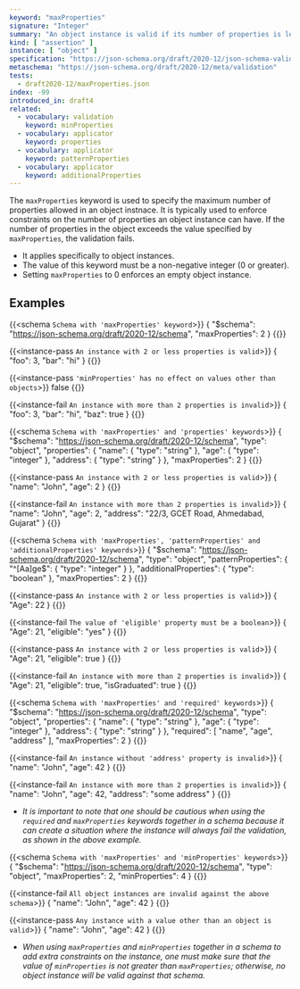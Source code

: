 ```yaml
---
keyword: "maxProperties"
signature: "Integer"
summary: "An object instance is valid if its number of properties is less than, or equal to, the value of this keyword."
kind: [ "assertion" ]
instance: [ "object" ]
specification: "https://json-schema.org/draft/2020-12/json-schema-validation.html#section-6.5.1"
metaschema: "https://json-schema.org/draft/2020-12/meta/validation"
tests:
  - draft2020-12/maxProperties.json
index: -99
introduced_in: draft4
related:
  - vocabulary: validation
    keyword: minProperties
  - vocabulary: applicator
    keyword: properties
  - vocabulary: applicator
    keyword: patternProperties
  - vocabulary: applicator
    keyword: additionalProperties
---
```


The `maxProperties` keyword is used to specify the maximum number of properties allowed in an object instnace. It is typically used to enforce constraints on the number of properties an object instance can have. If the number of properties in the object exceeds the value specified by `maxProperties`, the validation fails.
* It applies specifically to object instances.
* The value of this keyword must be a non-negative integer (0 or greater).
* Setting `maxProperties` to 0 enforces an empty object instance.

## Examples

{{<schema `Schema with 'maxProperties' keyword`>}}
{
  "$schema": "https://json-schema.org/draft/2020-12/schema",
  "maxProperties": 2
}
{{</schema>}}

{{<instance-pass `An instance with 2 or less properties is valid`>}}
{ "foo": 3, "bar": "hi" }
{{</instance-pass>}}

{{<instance-pass `'minProperties' has no effect on values other than objects`>}}
false
{{</instance-pass>}}

{{<instance-fail `An instance with more than 2 properties is invalid`>}}
{ "foo": 3, "bar": "hi", "baz": true }
{{</instance-fail>}}

{{<schema `Schema with 'maxProperties' and 'properties' keywords`>}}
{
  "$schema": "https://json-schema.org/draft/2020-12/schema",
  "type": "object",
  "properties": {
    "name": { "type": "string" },
    "age": { "type": "integer" },
    "address": { "type": "string" }
  },
  "maxProperties": 2
}
{{</schema>}}

{{<instance-pass `An instance with 2 or less properties is valid`>}}
{ "name": "John", "age": 2 }
{{</instance-pass>}}

{{<instance-fail `An instance with more than 2 properties is invalid`>}}
{ "name": "John", "age": 2, "address": "22/3, GCET Road, Ahmedabad, Gujarat" }
{{</instance-fail>}}

{{<schema `Schema with 'maxProperties', 'patternProperties' and 'additionalProperties' keywords`>}}
{
  "$schema": "https://json-schema.org/draft/2020-12/schema",
  "type": "object",
  "patternProperties": {
    "^[Aa]ge$": { "type": "integer" }
  },
  "additionalProperties": { "type": "boolean" },
  "maxProperties": 2
}
{{</schema>}}

{{<instance-pass `An instance with 2 or less properties is valid`>}}
{ "Age": 22 }
{{</instance-pass>}}

{{<instance-fail `The value of 'eligible' property must be a boolean`>}}
{ "Age": 21, "eligible": "yes" }
{{</instance-fail>}}

{{<instance-pass `An instance with 2 or less properties is valid`>}}
{ "Age": 21, "eligible": true }
{{</instance-pass>}}

{{<instance-fail `An instance with more than 2 properties is invalid`>}}
{ "Age": 21, "eligible": true, "isGraduated": true }
{{</instance-fail>}}

{{<schema `Schema with 'maxProperties' and 'required' keywords`>}}
{
  "$schema": "https://json-schema.org/draft/2020-12/schema",
  "type": "object",
  "properties": {
    "name": { "type": "string" },
    "age": { "type": "integer" },
    "address": { "type": "string" }
  },
  "required": [ "name", "age", "address" ],
  "maxProperties": 2
}
{{</schema>}}

{{<instance-fail `An instance without 'address' property is invalid`>}}
{ "name": "John", "age": 42 }
{{</instance-fail>}}

{{<instance-fail `An instance with more than 2 properties is invalid`>}}
{ "name": "John", "age": 42, "address": "some address" }
{{</instance-fail>}}
* _It is important to note that one should be cautious when using the `required` and `maxProperties` keywords together in a schema because it can create a situation where the instance will always fail the validation, as shown in the above example._

{{<schema `Schema with 'maxProperties' and 'minProperties' keywords`>}}
{
  "$schema": "https://json-schema.org/draft/2020-12/schema",
  "type": "object",
  "maxProperties": 2,
  "minProperties": 4
}
{{</schema>}}

{{<instance-fail `All object instances are invalid against the above schema`>}}
{ "name": "John", "age": 42 }
{{</instance-fail>}}

{{<instance-pass `Any instance with a value other than an object is valid`>}}
{ "name": "John", "age": 42 }
{{</instance-pass>}}
* _When using `maxProperties` and `minProperties` together in a schema to add extra constraints on the instance, one must make sure that the value of `minProperties` is not greater than `maxProperties`; otherwise, no object instance will be valid against that schema._
